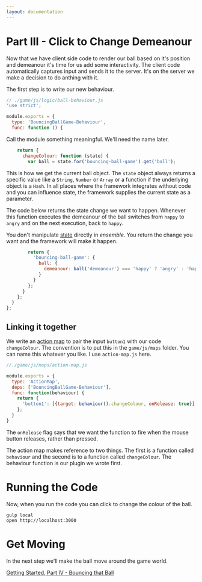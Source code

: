 ```yaml
---
layout: documentation
---
```


# Part III - Click to Change Demeanour

Now that we have client side code to render our ball based on it's position and demeanour it's time for us add some interactivity. The client code automatically captures input and sends it to the server. It's on the server we make a decision to do anthing with it.

The first step is to write our new behaviour.

~~~javascript
// ./game/js/logic/ball-behaviour.js
'use strict';

module.exports = {
  type: 'BouncingBallGame-Behaviour',
  func: function () {
~~~

Call the module something meaningful. We'll need the name later.

~~~javascript
    return {
      changeColour: function (state) {
        var ball = state.for('bouncing-ball-game').get('ball');
~~~

This is how we get the current ball object. The `state` object always returns a specific value like a `String`, `Number` or `Array` or a function if the underlying object is a `Hash`. In all places where the framework integrates without code and you can influence state, the framework supplies the current state as a parameter.

The code below returns the state change we want to happen. Whenever this function executes the demeanour of the ball switches from `happy` to `angry` and on the next execution, back to `happy`.

You don't manipulate [state](/website/docs/guides/state) directly in *ensemble*. You return the change you want and the framework will make it happen.

~~~javascript
        return {
          'bouncing-ball-game': {
            ball: {
              demeanour: ball('demeanour') === 'happy' ? 'angry' : 'happy'
            }
          }
        };
      }
    };
  }
};
~~~

## Linking it together

We write an [action map](/website/docs/guides/actions) to pair the input `button1` with our code `changeColour`. The convention is to put this in the `game/js/maps` folder. You can name this whatever you like. I use `action-map.js` here.

~~~javascript
//./game/js/maps/action-map.js

module.exports = {
  type: 'ActionMap',
  deps: ['BouncingBallGame-Behaviour'],
  func: function(behaviour) {
    return {
      'button1': [{target: behaviour().changeColour, onRelease: true}]
    };
  }
}
~~~

The `onRelease` flag says that we want the function to fire when the mouse button releases, rather than pressed.

The action map makes reference to two things. The first is a function called `behaviour` and the second is to a function called `changeColour`. The behaviour function is our plugin we wrote first.

# Running the Code
Now, when you run the code you can click to change the colour of the ball.

~~~shell
gulp local
open http://localhost:3000
~~~

# Get Moving
In the next step we'll make the ball move around the game world.

[Getting Started, Part IV - Bouncing that Ball](/website/docs/tutorials/getting-started-iv-bouncing-that-ball.html)